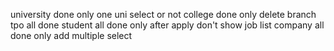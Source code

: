 university done only one uni select or not
college done only delete branch
tpo all done
student all done only after apply don't show job list
company all done only add multiple select
